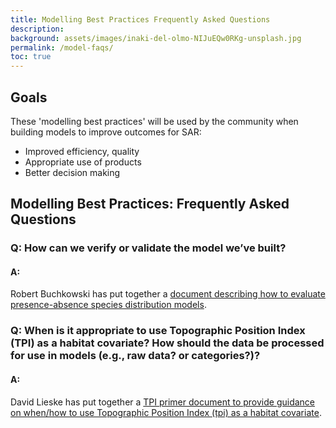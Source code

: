 ```yaml
---
title: Modelling Best Practices Frequently Asked Questions
description: 
background: assets/images/inaki-del-olmo-NIJuEQw0RKg-unsplash.jpg
permalink: /model-faqs/
toc: true
---
```


## Goals

These 'modelling best practices' will be used by the community when building models to improve outcomes for SAR:
* Improved efficiency, quality
* Appropriate use of products
* Better decision making

## Modelling Best Practices: Frequently Asked Questions

### Q: How can we verify or validate the model we’ve built?

#### A:
Robert Buchkowski has put together a [document describing how to evaluate presence-absence species distribution models](../assets/model-faqs/Verify-and-validate-SDMs.pdf).

### Q: When is it appropriate to use Topographic Position Index (TPI) as a habitat covariate? How should the data be processed for use in models (e.g., raw data? or categories?)?

#### A:
David Lieske has put together a [TPI primer document to provide guidance on when/how to use Topographic Position Index (tpi) as a habitat covariate](../assets/model-faqs/Notes-TPI.pdf).